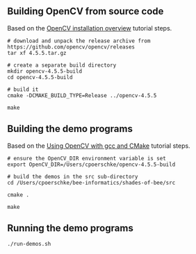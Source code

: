 
## Building OpenCV from source code

Based on the [OpenCV installation overview](https://docs.opencv.org/4.5.5/d0/d3d/tutorial_general_install.html) tutorial steps.

```
# download and unpack the release archive from https://github.com/opencv/opencv/releases
tar xf 4.5.5.tar.gz

# create a separate build directory
mkdir opencv-4.5.5-build
cd opencv-4.5.5-build

# build it
cmake -DCMAKE_BUILD_TYPE=Release ../opencv-4.5.5

make
```

## Building the demo programs

Based on the [Using OpenCV with gcc and CMake](https://docs.opencv.org/4.5.5/db/df5/tutorial_linux_gcc_cmake.html) tutorial steps.

```
# ensure the OpenCV_DIR environment variable is set
export OpenCV_DIR=/Users/cpoerschke/opencv-4.5.5-build

# build the demos in the src sub-directory
cd /Users/cpoerschke/bee-informatics/shades-of-bee/src

cmake .

make
```

## Running the demo programs

```
./run-demos.sh
```

